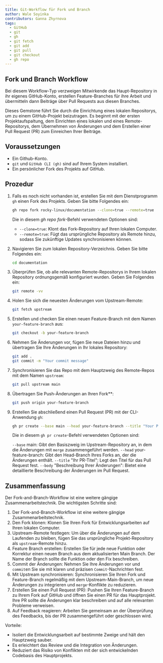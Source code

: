 ```yaml
---
title: Git-Workflow für Fork und Branch
author: Wale Soyinka
contributors: Ganna Zhyrnova
tags:
  - GitHub
  - git
  - gh
  - git fetch
  - git add
  - git pull
  - git checkout
  - gh repo
---
```


## Fork und Branch Workflow

Bei diesem Workflow-Typ verzweigen Mitwirkende das Haupt-Repository in ihr eigenes GitHub-Konto, erstellen Feature-Branches für ihre Arbeit und übermitteln dann Beiträge über Pull Requests aus diesen Branches.

Dieses Gemstone führt Sie durch die Einrichtung eines lokalen Repositorys, um zu einem GitHub-Projekt beizutragen. Es beginnt mit der ersten Projektaufspaltung, dem Einrichten eines lokalen und eines Remote-Repositorys, dem Übernehmen von Änderungen und dem Erstellen einer Pull Request (PR) zum Einreichen Ihrer Beiträge.

## Voraussetzungen

- Ein Github-Konto.
- `git` und `GitHub CLI (gh)` sind auf Ihrem System installiert.
- Ein persönlicher Fork des Projekts auf GitHub.

## Prozedur

1. Falls es noch nicht vorhanden ist, erstellen Sie mit dem Dienstprogramm `gh` einen Fork des Projekts. Geben Sie bitte Folgendes ein:

   ```bash
   gh repo fork rocky-linux/documentation --clone=true --remote=true
   ```

   Die in diesem _gh repo fork_-Befehl verwendeten Optionen sind:

   - `--clone=true`: Klont das Fork-Repository auf Ihren lokalen Computer.
   - `--remote=true`: Fügt das ursprüngliche Repository als Remote hinzu, sodass Sie zukünftige Updates synchronisieren können.

2. Navigieren Sie zum lokalen Repository-Verzeichnis. Geben Sie bitte Folgendes ein:

   ```bash
   cd documentation
   ```

3. Überprüfen Sie, ob alle relevanten Remote-Repositorys in Ihrem lokalen Repository ordnungsgemäß konfiguriert wurden. Geben Sie Folgendes ein:

   ```bash
   git remote -vv
   ```

4. Holen Sie sich die neuesten Änderungen vom Upstream-Remote:

   ```bash
   git fetch upstream
   ```

5. Erstellen und checken Sie einen neuen Feature-Branch mit dem Namen `your-feature-branch` aus:

   ```bash
   git checkout -b your-feature-branch
   ```

6. Nehmen Sie Änderungen vor, fügen Sie neue Dateien hinzu und übertragen Sie Ihre Änderungen in Ihr lokales Repository:

   ```bash
   git add .
   git commit -m "Your commit message"
   ```

7. Synchronisieren Sie das Repo mit dem Hauptzweig des Remote-Repos mit dem Namen `upstream`:

   ```bash
   git pull upstream main
   ```

8. Übertragen Sie Push-Änderungen an Ihren Fork\*\*:

   ```bash
   git push origin your-feature-branch
   ```

9. Erstellen Sie abschließend einen Pull Request (PR) mit der CLI-Anwendung `gh`:

   ```bash
   gh pr create --base main --head your-feature-branch --title "Your PR Title" --body "Description of your changes"
   ```

   Die in diesem `gh pr create`-Befehl verwendeten Optionen sind:

   `--base` main: Gibt den Basiszweig im Upstream-Repository an, in dem die Änderungen mit `merge` zusammengeführt werden.
   `--head` your-feature-branch: Gibt den Head-Branch Ihres Forks an, der die Änderungen enthält.
   `--title` "Ihr PR-Titel": Legt den Titel für das Pull Request fest.
   `--body` "Beschreibung Ihrer Änderungen": Bietet eine detaillierte Beschreibung der Änderungen im Pull Request.

## Zusammenfassung

Der Fork-and-Branch-Workflow ist eine weitere gängige Zusammenarbeitstechnik.
Die wichtigsten Schritte sind:

1. Der Fork-and-Branch-Workflow ist eine weitere gängige Zusammenarbeitstechnik.
2. Den Fork klonen: Klonen Sie Ihren Fork für Entwicklungsarbeiten auf Ihren lokalen Computer.
3. Upstream-Remote festlegen: Um über die Änderungen auf dem Laufenden zu bleiben, fügen Sie das ursprüngliche Projekt-Repository als `upstream`-Remote hinzu.
4. Feature Branch erstellen: Erstellen Sie für jede neue Funktion oder Korrektur einen neuen Branch aus dem aktualisierten Main Branch. Der Name der Branch sollte die Funktion oder den Fix beschreiben.
5. Commit der Änderungen: Nehmen Sie Ihre Änderungen vor und `commit`en Sie sie mit klaren und präzisen `Commit`-Nachrichten fest.
6. Mit Upstream synchronisieren: Synchronisieren Sie Ihren Fork und Feature-Branch regelmäßig mit dem Upstream-Main-Branch, um neue Änderungen zu integrieren und `merge`-Konflikte zu reduzieren.
7. Erstellen Sie einen Pull Request (PR): Pushen Sie Ihren Feature-Branch zu Ihrem Fork auf GitHub und öffnen Sie einen PR für das Hauptprojekt. Ihre PR sollte die Änderungen klar beschreiben und auf alle relevanten Probleme verweisen.
8. Auf Feedback reagieren: Arbeiten Sie gemeinsam an der Überprüfung des Feedbacks, bis der PR zusammengeführt oder geschlossen wird.

Vorteile:

- Isoliert die Entwicklungsarbeit auf bestimmte Zweige und hält den Hauptzweig sauber.
- Es erleichtert das Review und die Integration von Änderungen.
- Reduziert das Risiko von Konflikten mit der sich entwickelnden Codebasis des Hauptprojekts.

